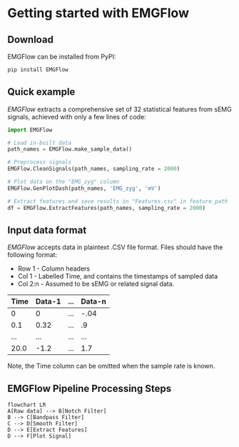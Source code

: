 # Getting started with EMGFlow

## Download

EMGFlow can be installed from PyPI:

```bash
pip install EMGFlow
```

## Quick example

_EMGFlow_ extracts a comprehensive set of 32 statistical features from sEMG signals, achieved with only a few lines of code:

```python
import EMGFlow

# Load in-built data
path_names = EMGFlow.make_sample_data()

# Preprocess signals
EMGFlow.CleanSignals(path_names, sampling_rate = 2000)

# Plot data on the "EMG_zyg" column
EMGFlow.GenPlotDash(path_names, 'EMG_zyg', 'mV')

# Extract features and save results in "Features.csv" in feature_path
df = EMGFlow.ExtractFeatures(path_names, sampling_rate = 2000)
```

## Input data format

_EMGFlow_ accepts data in plaintext .CSV file format. Files should have the following format:

- Row 1 - Column headers
- Col 1 - Labelled Time, and contains the timestamps of sampled data
- Col 2:n - Assumed to be sEMG or related signal data.

| Time     | Data-1 | ... | Data-n |
| -------- | ------ | --- | ------ |
| 0        | 0      | ... |  -.04  |
| 0.1      | 0.32   | ... |   .9   |
| ...      | ...    | ... |   ...  |
| 20.0     | -1.2   | ... |   1.7  |

Note, the Time column can be omitted when the sample rate is known.

## EMGFlow Pipeline Processing Steps

```mermaid
flowchart LR
A[Raw data] --> B[Notch Filter]
B --> C[Bandpass Filter]
C --> D[Smooth Filter]
D --> E[Extract Features]
D --> F[Plot Signal]
```